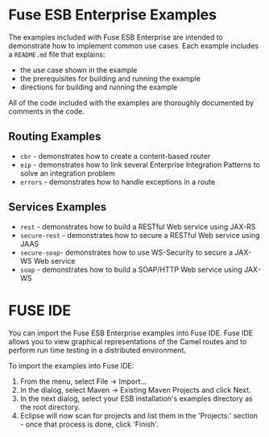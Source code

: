 # Fuse ESB Enterprise Examples

The examples included with Fuse ESB Enterprise are intended to demonstrate how to implement common use cases. Each example includes a `README.md` file that explains:

* the use case shown in the example
* the prerequisites for building and running the example
* directions for building and running the example

All of the code included with the examples are thoroughly documented by comments in the code.

## Routing Examples
* `cbr` - demonstrates how to create a content-based router
* `eip` - demonstrates how to link several Enterprise Integration Patterns to solve an integration problem
* `errors` - demonstrates how to handle exceptions in a route

## Services Examples
* `rest` - demonstrates how to build a RESTful Web service using JAX-RS
* `secure-rest` - demonstrates how to secure a RESTful Web service using JAAS
* `secure-soap`- demonstrates how to use WS-Security to secure a JAX-WS Web service
* `soap` - demonstrates how to build a SOAP/HTTP Web service using JAX-WS

# FUSE IDE

You can import the Fuse ESB Enterprise examples into Fuse IDE. Fuse IDE allows you to view graphical representations of the Camel routes and to perform run time testing in a distributed environment.

To import the examples into Fuse IDE:

1. From the menu, select File -> Import...
2. In the dialog, select Maven -> Existing Maven Projects and click Next.
3. In the next dialog, select your ESB installation's examples directory as the root directory.
4. Eclipse will now scan for projects and list them in the 'Projects:' section - once that process is done, click 'Finish'.
